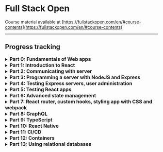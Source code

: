 # Full Stack Open
Course material available at [https://fullstackopen.com/en/#course-contents](https://fullstackopen.com/en/#course-contents)
___
## Progress tracking

<details> 
<summary><span style="font-weight: bold; font-size: 16px;">Part 0: Fundamentals of Web apps</span></summary> 

- [x] a: General info
- [ ] b: Fundamentals of Web apps
    - [ ] HTTP GET
    - [ ] Traditional web applications
    - [ ] Running application logic in the browser
    - [ ] Event handlers and Callback functions
    - [ ] Document Object Model or DOM
    - [ ] Manipulating the document object from console
    - [ ] CSS
    - [ ] Loading a page containing JavaScript - review
    - [ ] Forms and HTTP POST
    - [ ] AJAX
    - [ ] Single page app
    - [ ] JavaScript-libraries
    - [ ] Full-stack web development
    - [ ] JavaScript fatigue
    - [ ] Exercises 0.1.-0.6.
</details>

<details> 
<summary><span style="font-weight: bold; font-size: 16px;">Part 1: Introduction to React</span></summary> 

- [ ] a: Introduction to React
  - [ ] create-react-app
  - [ ] Component
  - [ ] JSX
  - [ ] Multiple components
  - [ ] props: passing data to components
  - [ ] Possible error message
  - [ ] Some notes
  - [ ] Do not render objects
  - [ ] Exercises 1.1.-1.2.
- [ ] b: JavaScript
  - [ ] Variables
  - [ ] Arrays
  - [ ] Objects
  - [ ] Functions
  - [ ] Exercises 1.3.-1.5.
  - [ ] Object methods and "this"
  - [ ] Classes
  - [ ] JavaScript materials
- [ ] c: Component state, event handlers
  - [ ] Component helper functions
  - [ ] Destructuring
  - [ ] Page re-rendering
  - [ ] Stateful component
  - [ ] Event handling
  - [ ] An event handler is a function
  - [ ] Passing state - to child components
  - [ ] Changes in state cause re-rendering
  - [ ] Refactoring the components
- [ ] d: A more complex state, debugging React apps
  - [ ] Complex state
  - [ ] Handling arrays
  - [ ] Update of the state is asynchronous
  - [ ] Conditional rendering
  - [ ] Old React
  - [ ] Debugging React applications
  - [ ] Rules of Hooks
  - [ ] Event Handling Revisited
  - [ ] A function that returns a function
  - [ ] Passing Event Handlers to Child Components
  - [ ] Do Not Define Components Within Components
  - [ ] Useful Reading
  - [ ] Web programmers oath
  - [ ] Utilization of Large language models
  - [ ] Exercises 1.6.-1.14.
</details>

<details> 
<summary><span style="font-weight: bold; font-size: 16px;">Part 2: Communicating with server</span></summary> 

- [ ] a: Rendering a collection, modules
  - [ ] console.log
  - [ ] Protip: Visual Studio Code snippets
  - [ ] JavaScript Arrays
  - [ ] Event Handlers Revisited
  - [ ] Rendering Collections
  - [ ] Key-attribute
  - [ ] Map 
  - [ ] Anti-pattern: Array Indexes as Keys
  - [ ] Refactoring Modules
  - [ ] When the Application Breaks
  - [ ] Web developer's oath
  - [ ] Exercises 2.1.-2.5.
- [ ] b: Forms
  - [ ] Saving the notes in the component state
  - [ ] Controlled component
  - [ ] Filtering Displayed Elements
  - [ ] Exercises 2.6.-2.10.
- [ ] c: Getting data from server
  - [ ] The browser as a runtime environment
  - [ ] npm
  - [ ] Axios and promises
  - [ ] Effect-hooks
  - [ ] The development runtime environment
  - [ ] Exercise 2.11.
- [ ] d: Altering data in server
  - [ ] REST
  - [ ] Sending Data to the Server
  - [ ] Changing the Importance of Notes
  - [ ] Extracting Communication with the Backend into a Separate Module
  - [ ] Cleaner Syntax for Defining Object Literals
  - [ ] Promises and Errors
  - [ ] Full stack developer's oath
  - [ ] Exercises 2.12.-2.15.
- [ ] e: Adding styles to React app
  - [ ] Improved error message
  - [ ] Inline styles
  - [ ] Exercises 2.16.-2.17.
  - [ ] Couple of important remarks
  - [ ] Exercises 2.18.-2.20.
</details>

<details> 
<summary><span style="font-weight: bold; font-size: 16px;">Part 3: Programming a server with NodeJS and Express</span></summary> 

- [ ] a: Node.js and Express
  - [ ] Simple web server
  - [ ] Express
  - [ ] Web and Express
  - [ ] nodemon
  - [ ] REST
  - [ ] Fetching a single resource
  - [ ] Deleting resources
  - [ ] Postman
  - [ ] The Visual Studio Code REST client
  - [ ] The WebStorm HTTP Client
  - [ ] Receiving data
  - [ ] Exercises 3.1.-3.6.
  - [ ] About HTTP request types
  - [ ] Middleware
  - [ ] Exercises 3.7.-3.8.
- [ ] b: Deploying app to internet
  - [ ] Same origin policy and CORS
  - [ ] Application to the Internet
  - [ ] Frontend production build
  - [ ] Serving static files from the backend
  - [ ] The whole app to the internet
  - [ ] Streamlining deploying of the frontend
  - [ ] Proxy
  - [ ] Exercises 3.9.-3.11
- [ ] c: Saving data to MongoDB
  - [ ] Debugging Node applications
  - [ ] MongoDB
  - [ ] Schema
  - [ ] Creating and saving objects
  - [ ] Fetching objects from the database
  - [ ] Exercise 3.12.
  - [ ] Connecting the backend to a database
  - [ ] Moving db configuration to its own module
  - [ ] Important note to Fly.io users
  - [ ] Using database in route handlers
  - [ ] Verifying frontend and backend integration
  - [ ] Exercises 3.13.-3.14.
  - [ ] Error handling
  - [ ] Moving error handling into middleware
  - [ ] The order of middleware loading
  - [ ] Other operations
  - [ ] A true full stack developer's oath
  - [ ] Exercises 3.15.-3.18.
- [ ] d: Validation and ESLint
  - [ ] Deploying the database backend to production
  - [ ] Exercises 3.19.-3.21.
  - [ ] Lint
  - [ ] Exercise 3.22.
</details>

<details> 
<summary><span style="font-weight: bold; font-size: 16px;">Part 4: Testing Express servers, user administration</span></summary> 

- [ ] a: Structure of backend application, introduction to testing
  - [ ] Project structure
  - [ ] Note on exports
  - [ ] Exercises 4.1.-4.2.
  - [ ] Testing Node applications
  - [ ] Exercises 4.3.-4.7.
- [ ] b: Testing the backend
  - [ ] Test environment
  - [ ] supertest
  - [ ] Initializing the database before tests
  - [ ] Running tests one by one
  - [ ] async/await
  - [ ] async/await in the backend
  - [ ] More tests and refactoring the backend
  - [ ] Error handling and async/await
  - [ ] Eliminating the try-catch
  - [ ] Optimizing the beforeEach function
  - [ ] A true full stack developer's oath
  - [ ] Exercises 4.8.-4.12.
  - [ ] Refactoring tests
  - [ ] Exercises 4.13.-4.14.
- [ ] c: User administration
  - [ ] References across collections
  - [ ] Mongoose schema for users
  - [ ] Creating users
  - [ ] Creating a new note
  - [ ] Populate
- [ ] d: Token authentication
  - [ ] Problems of Token-based authentication
  - [ ] End notes
  - [ ] Exercises 4.15.-4.23.
- [ ] e: Legacy: Testing with Jest
  - [ ] Testing Node applications
  - [ ] Exercises 4.3.-4.7.
  - [ ] Test environment
  - [ ] supertest
  - [ ] Initializing the database before tests
  - [ ] Running tests one by one
  - [ ] async/await
  - [ ] async/await in the backend
  - [ ] More tests and refactoring the backend
  - [ ] Error handling and async/await
  - [ ] Eliminating the try-catch
  - [ ] Optimizing the beforeEach function
  - [ ] A true full stack developer's oath
  - [ ] Exercises 4.8.-4.12.
  - [ ] Refactoring tests
  - [ ] Exercises 4.13.-4.14.
</details>

<details> 
<summary><span style="font-weight: bold; font-size: 16px;">Part 5: Testing React apps</span></summary> 

- [ ] a: Login in frontend
  - [ ] Handling login
  - [ ] Creating new notes
  - [ ] Saving the token to the browser's local storage
  - [ ] Exercises 5.1.-5.4.
  - [ ] A note on using local storage
- [ ] b: props.children and proptypes
  - [ ] Displaying the login form only when appropriate
  - [ ] The components children, aka. props.children
  - [ ] State of the forms
  - [ ] References to components with ref
  - [ ] One point about components
  - [ ] The updated full stack developer's oath
  - [ ] Exercises 5.5.-5.11.
  - [ ] PropTypes
  - [ ] ESlint
  - [ ] Exercise 5.12.
- [ ] c: Testing React apps
  - [ ] Rendering the component for tests
  - [ ] Test file location
  - [ ] Searching for content in a component
  - [ ] Debugging tests
  - [ ] Clicking buttons in tests
  - [ ] Tests for the Togglable component
  - [ ] Testing the forms
  - [ ] About finding the elements
  - [ ] Test coverage
  - [ ] Exercises 5.13.-5.16.
  - [ ] Frontend integration tests
  - [ ] Snapshot testing
- [ ] d: End to end testing: Playwright
  - [ ] Playwright
  - [ ] Initializing tests
  - [ ] Testing our own code
  - [ ] Writing on the form
  - [ ] Testing note creation
  - [ ] Controlling the state of the database
  - [ ] Test for failed login
  - [ ] Running tests one by one
  - [ ] Helper functions for tests
  - [ ] Note importance change revisited
  - [ ] Test development and debugging
  - [ ] Exercises 5.17.-5.23.
- [ ] e: End to end testing: Cypress
  - [ ] Cypress
  - [ ] Writing to a form
  - [ ] Testing new note form
  - [ ] Controlling the state of the database
  - [ ] Failed login test
  - [ ] Bypassing the UI
  - [ ] Changing the importance of a note
  - [ ] Running and debugging the tests
  - [ ] Exercises 5.17.-5.23.
</details>

<details> 
<summary><span style="font-weight: bold; font-size: 16px;">Part 6: Advanced state management</span></summary> 

- [ ] a: Flux-architecture and Redux
  - [ ] Flux-architecture
  - [ ] Redux
  - [ ] A note about the use of createStore
  - [ ] Redux-notes
  - [ ] Pure functions, immutable
  - [ ] Array spread syntax
  - [ ] Exercises 6.1.-6.2.
  - [ ] Uncontrolled form
  - [ ] Action creators
  - [ ] Forwarding Redux Store to various components
  - [ ] More components
  - [ ] Exercises 6.3.-6.8.
- [ ] b: Many reducers
  - [ ] Store with complex state
  - [ ] Combined reducers
  - [ ] Finishing the filters
  - [ ] Exercise 6.9
  - [ ] Redux Toolkit
  - [ ] Redux Toolkit and console.log
  - [ ] Redux DevTools
  - [ ] Exercises 6.10.-6.13.
- [ ] c: Communicating with server in a Redux application
  - [ ] Getting data from the backend
  - [ ] Sending data to the backend
  - [ ] Exercises 6.14.-6.15.
  - [ ] Asynchronous actions and Redux Thunk
  - [ ] Exercises 6.16.-6.19.
- [ ] d: React Query, useReducer and the context
  - [ ] Managing data on the server with the React Query library
  - [ ] Synchronizing data to the server using React Query
  - [ ] Optimizing the performance
  - [ ] Exercises 6.20.-6.22.
  - [ ] useReducer
  - [ ] Using context for passing the state to components
  - [ ] Defining the counter context in a separate file
  - [ ] Exercises 6.23.-6.24.
  - [ ] Which state management solution to choose?
</details>

<details> 
<summary><span style="font-weight: bold; font-size: 16px;">Part 7: React router, custom hooks, styling app with CSS and webpack</span></summary> 

- [ ] a: React Router
  - [ ] Application navigation structure
  - [ ] React Router
  - [ ] Parameterized route
  - [ ] useNavigate
  - [ ] Redirect
  - [ ] Parameterized route revisited
  - [ ] Exercises 7.1.-7.3.
- [ ] b Custom hooks
  - [ ] Hooks
  - [ ] Custom hooks
  - [ ] Spread attributes
  - [ ] More about hooks
  - [ ] Exercises 7.4.-7.8.
- [ ] c: More about styles
  - [ ] Ready-made UI libraries
  - [ ] React Bootstrap
  - [ ] Material UI
  - [ ] Closing thoughts
  - [ ] Other UI frameworks
  - [ ] Styled components
  - [ ] Exercises
- [ ] d: Webpack
  - [ ] Bundling
  - [ ] Configuration file
  - [ ] Bundling React
  - [ ] Loaders
  - [ ] Transpilers
  - [ ] CSS
  - [ ] Webpack-dev-server
  - [ ] Source maps
  - [ ] Minifying the code
  - [ ] Development and production configuration
  - [ ] Polyfill
- [ ] e: Class components, Miscellaneous
  - [ ] Class Components
  - [ ] Organization of code in React application
  - [ ] Frontend and backend in the same repository
  - [ ] Changes on the server
  - [ ] Virtual DOM
  - [ ] On the role of React in applications
  - [ ] React/node-application security
  - [ ] Current trends
  - [ ] Useful libraries and interesting links
- [ ] f: Exercises: extending the bloglist
  - [ ] Exercises 7.9.-7.21.
  - [ ] State Management: Redux
  - [ ] State Management: React Query and Context
  - [ ] Views
</details>

<details> 
<summary><span style="font-weight: bold; font-size: 16px;">Part 8: GraphQL</span></summary> 

- [ ] a: GraphQL-server
  - [ ] Schemas and queries
  - [ ] Apollo Server
  - [ ] Apollo Studio Explorer
  - [ ] Parameters of a resolver
  - [ ] The default resolver
  - [ ] Object within an object
  - [ ] Mutations
  - [ ] Error handling
  - [ ] Enum
  - [ ] Changing a phone number
  - [ ] More on queries
  - [ ] Exercises 8.1.-8.7
- [ ] b: React and GraphQL
  - [ ] Apollo client
  - [ ] Making queries
  - [ ] Named queries and variables
  - [ ] Cache
  - [ ] Doing mutations
  - [ ] Updating the cache
  - [ ] Handling mutation errors
  - [ ] Updating a phone number
  - [ ] Apollo Client and the applications state
  - [ ] Exercises 8.8.-8.12
- [ ] c: Database and user administration
  - [ ] Mongoose and Apollo
  - [ ] Validation
  - [ ] User and log in
  - [ ] Friends list
  - [ ] Exercises 8.13.-8.16
- [ ] d: Login and updating the cache
  - [ ] User login
  - [ ] Adding a token to a header
  - [ ] Updating cache, revisited
  - [ ] Exercises 8.17.-8.22
- [ ] e: Fragments and subscriptions
  - [ ] Fragments
  - [ ] Subscriptions
  - [ ] Refactoring the backend
  - [ ] Subscriptions on the server
  - [ ] Subscriptions on the client
  - [ ] n+1 problem
  - [ ] Epilogue
  - [ ] Exercises 8.23.-8.26
  - [ ] Submitting exercises and getting the credits
</details>

<details> 
<summary><span style="font-weight: bold; font-size: 16px;">Part 9: TypeScript</span></summary> 

- [ ] a: Background and introduction
  - [ ] Main principle
  - [ ] TypeScript key language features
  - [ ] Why should one use TypeScript?
  - [ ] What does TypeScript not fix?
- [ ] b: First steps with TypeScript
  - [ ] Setting things up
  - [ ] Creating your first own types
  - [ ] Type narrowing
  - [ ] Accessing command line arguments
  - [ ] @types/{npm_package}
  - [ ] Improving the project
  - [ ] The alternative array syntax
  - [ ] Exercises 9.1-9.3
  - [ ] More about tsconfig
  - [ ] Adding Express to the mix
  - [ ] Exercises 9.4-9.5
  - [ ] The horrors of any
  - [ ] Type assertion
  - [ ] Exercises 9.6-9.7
- [ ] c: Typing an Express app
  - [ ] Setting up the project
  - [ ] Let there be code
  - [ ] Exercises 9.8-9.9
  - [ ] Implementing the functionality
  - [ ] Node and JSON modules
  - [ ] Utility Types
  - [ ] Typing the request and response
  - [ ] Exercises 9.10-9.11
  - [ ] Preventing an accidental undefined result
  - [ ] Adding a new diary
  - [ ] Validating requests
  - [ ] Type guards
  - [ ] Enum
  - [ ] Exercises 9.12-9.13
  - [ ] Using schema validation libraries
  - [ ] Parsing request body in middleware
  - [ ] Exercises 9.14
- [ ] d: React with types
  - [ ] Vite with TypeScript
  - [ ] React components with TypeScript
  - [ ] Exercise 9.15
  - [ ] Deeper type usage
  - [ ] More type narrowing
  - [ ] Exercise 9.16
  - [ ] React app with state
  - [ ] Communicating with the server
  - [ ] A note about defining object types
  - [ ] Exercises 9.17-9.20
- [ ] e: Grande finale: Patientor
  - [ ] Working with an existing codebase
  - [ ] Patientor frontend
  - [ ] Exercises 9.21-9.22
  - [ ] Full entries
  - [ ] Omit with unions
  - [ ] Exercises 9.23-9.30
  - [ ] Submitting exercises and getting the credits
</details>

<details> 
<summary><span style="font-weight: bold; font-size: 16px;">Part 10: React Native</span></summary> 

- [ ] a: Introduction to React Native
  - [ ] About this part
  - [ ] Submitting exercises and earning credits
  - [ ] Initializing the application
  - [ ] Setting up the development environment
  - [ ] Exercise 10.1
  - [ ] ESLint
  - [ ] Exercise 10.2
  - [ ] Debugging
- [ ] b: React Native basics
  - [ ] Core components
  - [ ] Manually reloading the application
  - [ ] Exercise 10.3
  - [ ] Style
  - [ ] Consistent user interface with theming
  - [ ] Using flexbox for layout
  - [ ] Exercises 10.4-10.5
  - [ ] Routing
  - [ ] Exercises 10.6-10.7
  - [ ] Form state management
  - [ ] Exercise 10.8
  - [ ] Form validation
  - [ ] Exercise 10.9
  - [ ] Platform-specific code
  - [ ] Exercise 10.10
- [ ] c: Communicating with server
  - [ ] HTTP requests
  - [ ] GraphQL and Apollo client
  - [ ] Organizing GraphQL related code
  - [ ] Evolving the structure
  - [ ] Exercise 10.11
  - [ ] Environment variables
  - [ ] Exercise 10.12
  - [ ] Storing data in the user's device
  - [ ] Exercises 10.13. - 10.14
  - [ ] Enhancing Apollo Client's requests
  - [ ] Using React Context for dependency injection
  - [ ] Exercises 10.15. - 10.16
- [ ] d: Testing and extending our application
  - [ ] Testing React Native applications
  - [ ] Organizing tests
  - [ ] Testing components
  - [ ] Handling dependencies in tests
  - [ ] Exercises 10.17. - 10.18
  - [ ] Extending our application
  - [ ] Exercises 10.19. - 10.26
  - [ ] Cursor-based pagination
  - [ ] Infinite scrolling
  - [ ] Exercise 10.27
  - [ ] Additional resources
  - [ ] Closing words
</details>

<details> 
<summary><span style="font-weight: bold; font-size: 16px;">Part 11: CI/CD</span></summary> 

- [ ] a: Introduction to CI/CD
  - [ ] Getting software to production
  - [ ] Some useful terms
  - [ ] What is CI?
  - [ ] Packaging and Deployment as a part of CI
  - [ ] Why is it important?
  - [ ] Important principles
  - [ ] Types of CI setup
  - [ ] Exercise 11.1
- [ ] b: Getting started with GitHub Actions
  - [ ] Basic needs
  - [ ] Exercise 11.2.
  - [ ] Getting started with workflows
  - [ ] Exercises 11.3-11.4.
  - [ ] Setting up lint, test and build steps
  - [ ] Exercises 11.5.-11.9.
- [ ] c: Deployment
  - [ ] Anything that can go wrong...
  - [ ] What does a good deployment system do?
  - [ ] Has the app been deployed?
  - [ ] Exercises 11.10-11.12. (Fly.io)
  - [ ] Exercises 11.10-11.12. (Render)
- [ ] d: Keeping green
  - [ ] Working with Pull Requests
  - [ ] Exercises 11.13-11.14.
  - [ ] Versioning
  - [ ] Exercises 11.15-11.16.
  - [ ] A note about using third-party actions
  - [ ] Keep the main branch protected
  - [ ] Exercise 11.17
- [ ] e: Expanding Further
  - [ ] Visibility and Understanding
  - [ ] Notifications
  - [ ] Exercise 11.18
  - [ ] Metrics
  - [ ] Periodic tasks
  - [ ] Exercises 11.19-11.21
  - [ ] Submitting exercises and getting the credits
</details>

<details> 
<summary><span style="font-weight: bold; font-size: 16px;">Part 12: Containers</span></summary> 

- [ ] a: Introduction to Containers
  - [ ] About this part
  - [ ] Exercise 12.1
  - [ ] Warning
  - [ ] Submitting exercises and earning credits
  - [ ] Tools of the trade
  - [ ] Installing everything required for this part
  - [ ] Containers and images
  - [ ] Exercise 12.2
  - [ ] Ubuntu image
  - [ ] Exercise 12.3 - 12.4
  - [ ] Other Docker commands
- [ ] b: Building and configuring environments
  - [ ] Dockerfile
  - [ ] More meaningful image
  - [ ] Exercise 12.5.
  - [ ] Using Docker compose
  - [ ] Exercise 12.6.
  - [ ] Utilizing containers in development
  - [ ] Bind mount and initializing the database
  - [ ] Still problems?
  - [ ] Persisting data with volumes
  - [ ] Exercise 12.7.
  - [ ] Debugging issues in containers
  - [ ] Exercise 12.8.
  - [ ] Redis
  - [ ] Exercises 12.9. - 12.11.
  - [ ] Persisting data with Redis
  - [ ] Exercise 12.12.
- [ ] c: Basics of Orchestration
  - [ ] React in container
  - [ ] Using multiple stages
  - [ ] Exercises 12.13 - 12.14.
  - [ ] Development in containers
  - [ ] Exercise 12.15
  - [ ] Communication between containers in a Docker network
  - [ ] Exercise 12.16
  - [ ] Communications between containers in a more ambitious environment
  - [ ] Exercises 12.17. - 12.19.
  - [ ] Tools for Production
  - [ ] Exercises 12.20.-12.22.
  - [ ] Submitting exercises and getting the credits
</details>

<details> 
<summary><span style="font-weight: bold; font-size: 16px;">Part 13: Using relational databases</span></summary> 

- [ ] a: Using relational databases with Sequelize
  - [ ] Advantages and disadvantages of document databases
  - [ ] Application database
  - [ ] Node application using a relational database
  - [ ] Model
  - [ ] Exercises 13.1.-13.3.
  - [ ] Creating database tables automatically
  - [ ] Other operations
  - [ ] Printing the objects returned by Sequelize to the console
  - [ ] Exercise 13.4.
- [ ] b: Join tables and queries
  - [ ] Application structuring
  - [ ] Exercises 13.5.-13.7.
  - [ ] User management
  - [ ] Connection between the tables
  - [ ] Proper insertion of notes
  - [ ] Fine-tuning
  - [ ] Attention to the definition of the models
  - [ ] Exercises 13.8.-13.12.
  - [ ] More queries
  - [ ] Exercises 13.13.-13.16
- [ ] c: Migrations, many-to-many relationships
  - [ ] Migrations
  - [ ] Admin user and user disabling
  - [ ] Exercises 13.17-13.18.
  - [ ] Many-to-many relationships
  - [ ] Note on the properties of Sequelize model objects
  - [ ] Revisiting many-to-many relationships
  - [ ] Exercises 13.19.-13.23.
  - [ ] Concluding remarks
  - [ ] Exercise 13.24.
  - [ ] Submitting exercises and getting the credits
</details>

